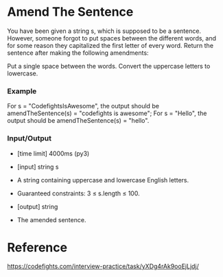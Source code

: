 # Amend The Sentence
You have been given a string s, which is supposed to be a sentence. However, someone forgot to put spaces between the different words, and for some reason they capitalized the first letter of every word. Return the sentence after making the following amendments:

Put a single space between the words.
Convert the uppercase letters to lowercase.

### Example

For s = "CodefightsIsAwesome", the output should be
amendTheSentence(s) = "codefights is awesome";
For s = "Hello", the output should be
amendTheSentence(s) = "hello".

### Input/Output

* [time limit] 4000ms (py3)
* [input] string s

* A string containing uppercase and lowercase English letters.

* Guaranteed constraints: 3 ≤ s.length ≤ 100.

* [output] string

* The amended sentence.

# Reference
https://codefights.com/interview-practice/task/yXDg4rAk9ooEjLjdj/